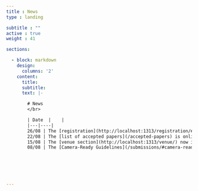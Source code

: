 ```yaml
---
title : News
type : landing

subtitle : ""
active : true
weight : 41

sections:

  - block: markdown
    design:
      columns: '2' 
    content:
      title: 
      subtitle: 
      text: |-

        # News
        </br>

        | Date  |    |
        |---|----|
        26/08 | The [registration](http://localhost:1313/registration/#procedure) is now open.
        22/08 | The [list of accepted papers](/accepted-papers) is online.
        15/08 | The [venue section](http://localhost:1313/venue/) now includes information about the **rooms** where the events will take place. </br>We have also included a map with the [Points of Interest](http://localhost:1313/venue/#poi).
        08/08 | The [Camera-Ready Guidelines](/submissions/#camera-ready) are now available.

          




---
```



